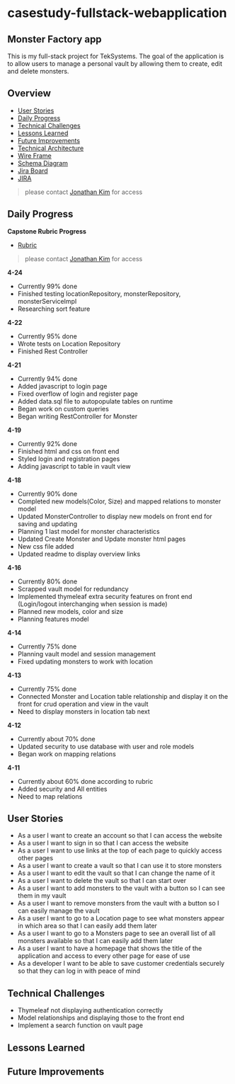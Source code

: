 # casestudy-fullstack-webapplication
## Monster Factory app
This is my full-stack project for TekSystems.
The goal of the application is to allow users to manage a personal vault by allowing them to create, edit and delete monsters.
## Overview
 - [User Stories](#User-Stories)
 - [Daily Progress](#Daily-Progress)
 - [Technical Challenges](#Technical-Challenges)
 - [Lessons Learned](#Lessons-Learned)
 - [Future Improvements](#Future-Improvements)
 - [Technical Architecture](https://github.com/HelloJon29/jonathan_kim_case_study/blob/main/technical_architecture.png)
 - [Wire Frame](https://github.com/HelloJon29/jonathan_kim_case_study/blob/main/Kim_Jonathan_Wireframe.pdf)
 - [Schema Diagram](https://github.com/HelloJon29/jonathan_kim_case_study/blob/main/schema.png)
 - [Jira Board](https://github.com/HelloJon29/jonathan_kim_case_study/blob/main/JiraBoard.jpg)
 - [JIRA](https://jonk.atlassian.net/jira/software/projects/KJC/boards/2/roadmap)
>please contact [Jonathan Kim](mailto:jonkim1996@gmail.com) for access

## Daily Progress
**Capstone Rubric Progress**
 - [Rubric](https://docs.google.com/document/d/14P9Cc5QgOHTBOVf0-nNVpRa-m2g-2U8wbDV35lYpU5o/edit)
>please contact [Jonathan Kim](mailto:jonkim1996@gmail.com) for access

**4-24**
 - Currently 99% done
 - Finished testing locationRepository, monsterRepository, monsterServiceImpl
 - Researching sort feature

**4-22**
 - Currently 95% done
 - Wrote tests on Location Repository 
 - Finished Rest Controller

**4-21**
 - Currently 94% done
 - Added javascript to login page
 - Fixed overflow of login and register page
 - Added data.sql file to autopopulate tables on runtime
 - Began work on custom queries
 - Began writing RestController for Monster


**4-19**
 - Currently 92% done
 - Finished html and css on front end
 - Styled login and registration pages
 - Adding javascript to table in vault view


**4-18**
 - Currently 90% done
 - Completed new models(Color, Size) and mapped relations to monster model
 - Updated MonsterController to display new models on front end for saving and updating
 - Planning 1 last model for monster characteristics
 - Updated Create Monster and Update monster html pages
 - New css file added
 - Updated readme to display overview links

**4-16**
 - Currently 80% done
 - Scrapped vault model for redundancy
 - Implemented thymeleaf extra security features on front end (Login/logout interchanging when session is made)
 - Planned new models, color and size
 - Planning features model

**4-14**
 - Currently 75% done
 - Planning vault model and session management
 - Fixed updating monsters to work with location

**4-13**
 - Currently 75% done
 - Connected Monster and Location table relationship and display it on the front for crud operation and view in the vault
 - Need to display monsters in location tab next

**4-12**
 - Currently about 70% done
 - Updated security to use database with user and role models
 - Began work on mapping relations

**4-11**
 - Currently about 60% done according to rubric
 - Added security and All entities
 - Need to map relations
## User Stories
 - As a user I want to create an account so that I can access the website
 - As a user I want to sign in so that I can access the website
 - As a user I want to use links at the top of each page to quickly access other pages
 - As a user I want to create a vault so that I can use it to store monsters
 - As a user I want to edit the vault so that I can change the name of it
 - As a user I want to delete the vault so that I can start over
 - As a user I want to add monsters to the vault with a button so I can see them in my vault
 - As a user I want to remove monsters from the vault with a button so I can easily manage the vault
 - As a user I want to go to a Location page to see what monsters appear in which area so that I can easily add them later
 - As a user I want to go to a Monsters page to see an overall list of all monsters available so that I can easily add them later
 - As a user I want to have a homepage that shows the title of the application and access to every other page for ease of use
 - As a developer I want to be able to save customer credentials securely so that they can log in with peace of mind
## Technical Challenges
 - Thymeleaf not displaying authentication correctly
 - Model relationships and displaying those to the front end
 - Implement a search function on vault page
## Lessons Learned

## Future Improvements

